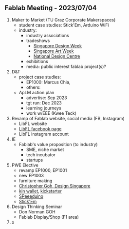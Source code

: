 ## Fablab Meeting - 2023/07/04
1. Maker to Market (TU Graz Corporate Makerspaces)
   - student case studies: Stick'Em, Arduino WiFi
   - industry:
     - industry associations
     - tradeshows
       - [Singapore Design Week](https://sdw.designsingapore.org/)
       - [Singapore Art Week](https://www.artweek.sg/)
       - [National Design Centre](https://designsingapore.org/national-design-centre/)
     - exhibitions
     - media: public interest fablab project(s)?
2. D&T
   - project case studies:
     - EP1000: Marcus Chia, 
     - others:
   - ApLM action plan
     - advertise: Sep 2023
     - tgt run: Dec 2023
     - learning journeys
     - work w/EEE (Kwee Teck)
3. Revamp of Fablab website, social media (FB, Instagram)
   - LibFL website
   - [LibFL facebook page](https://www.facebook.com/search/top?q=singapore%20polytechnic%20library%20%26%20fablab)
   - LibFL instagram account
4. IE
   - Fablab's value proposition (to industry)
     - SME, niche market
     - tech incubator
     - startups
5. PWE Elective
   - revamp EP1000, EP1001
   - new EP1003
   - furniture making
   - [Christopher Goh, Design Singapore](https://designsingapore.org/)
   - [kin wallet](https://cde.nus.edu.sg/did/), [kickstarter](https://www.kickstarter.com/projects/19308538/kin-worlds-first-wallet-that-sorts-your-cash-in-a/posts/2209453)
   - [SPeeeduino](https://www.instructables.com/SPEEEduino-Setting-It-Up-Version-10/)
   - [Stick'Em](https://stickem.sg/)
7. Design Thinking Seminar
   - Don Norman GOH
   - Fablab Display/Shop (F1 area)
9. x 
